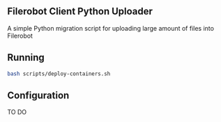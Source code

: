 ## Filerobot Client Python Uploader

A simple Python migration script for uploading large amount of files into Filerobot

## Running
```bash
bash scripts/deploy-containers.sh
```

## Configuration
TO DO
